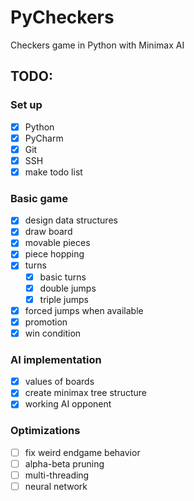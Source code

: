 # PyCheckers
Checkers game in Python with Minimax AI

## TODO:
### Set up
- [x] Python
- [x] PyCharm
- [x] Git
- [x] SSH
- [x] make todo list

### Basic game
- [x] design data structures
- [x] draw board
- [x] movable pieces
- [x] piece hopping
- [x] turns
    - [x] basic turns
    - [x] double jumps
    - [x] triple jumps
- [x] forced jumps when available
- [x] promotion
- [x] win condition

### AI implementation
- [x] values of boards
- [x] create minimax tree structure
- [x] working AI opponent

### Optimizations
- [ ] fix weird endgame behavior
- [ ] alpha-beta pruning
- [ ] multi-threading
- [ ] neural network